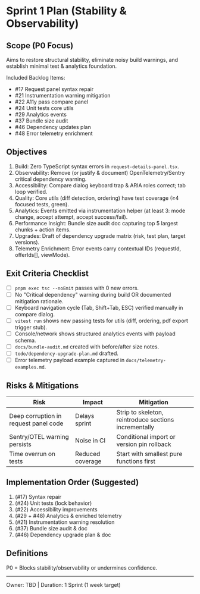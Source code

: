 # Sprint 1 Plan (Stability & Observability)

## Scope (P0 Focus)
Aims to restore structural stability, eliminate noisy build warnings, and establish minimal test & analytics foundation.

Included Backlog Items:
- #17 Request panel syntax repair
- #21 Instrumentation warning mitigation
- #22 A11y pass compare panel
- #24 Unit tests core utils
- #29 Analytics events
- #37 Bundle size audit
- #46 Dependency updates plan
- #48 Error telemetry enrichment

## Objectives
1. Build: Zero TypeScript syntax errors in `request-details-panel.tsx`.
2. Observability: Remove (or justify & document) OpenTelemetry/Sentry critical dependency warning.
3. Accessibility: Compare dialog keyboard trap & ARIA roles correct; tab loop verified.
4. Quality: Core utils (diff detection, ordering) have test coverage (≥4 focused tests, green).
5. Analytics: Events emitted via instrumentation helper (at least 3: mode change, accept attempt, accept success/fail).
6. Performance Insight: Bundle size audit doc capturing top 5 largest chunks + action items.
7. Upgrades: Draft of dependency upgrade matrix (risk, test plan, target versions).
8. Telemetry Enrichment: Error events carry contextual IDs (requestId, offerIds[], viewMode).

## Exit Criteria Checklist
- [ ] `pnpm exec tsc --noEmit` passes with 0 new errors.
- [ ] No "Critical dependency" warning during build OR documented mitigation rationale.
- [ ] Keyboard navigation cycle (Tab, Shift+Tab, ESC) verified manually in compare dialog.
- [ ] `vitest run` shows new passing tests for utils (diff, ordering, pdf export trigger stub).
- [ ] Console/network shows structured analytics events with payload schema.
- [ ] `docs/bundle-audit.md` created with before/after size notes.
- [ ] `todo/dependency-upgrade-plan.md` drafted.
- [ ] Error telemetry payload example captured in `docs/telemetry-examples.md`.

## Risks & Mitigations
| Risk | Impact | Mitigation |
|------|--------|-----------|
| Deep corruption in request panel code | Delays sprint | Strip to skeleton, reintroduce sections incrementally |
| Sentry/OTEL warning persists | Noise in CI | Conditional import or version pin rollback |
| Time overrun on tests | Reduced coverage | Start with smallest pure functions first |

## Implementation Order (Suggested)
1. (#17) Syntax repair
2. (#24) Unit tests (lock behavior)
3. (#22) Accessibility improvements
4. (#29 + #48) Analytics & enriched telemetry
5. (#21) Instrumentation warning resolution
6. (#37) Bundle size audit & doc
7. (#46) Dependency upgrade plan & doc

## Definitions
P0 = Blocks stability/observability or undermines confidence.

---
Owner: TBD  | Duration: 1 Sprint (1 week target)
